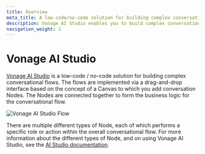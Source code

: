 ```yaml
---
title: Overview
meta_title: A low-code/no-code solution for building complex conversational flows.
description: Vonage AI Studio enables you to build complex conversational flows via a drag-and-drop interface.
navigation_weight: 1
---
```


# Vonage AI Studio

[Vonage AI Studio](https://studio.docs.ai.vonage.com/) is a low-code / no-code solution for building complex conversational flows. The flows are implemented via a drag-and-drop interface based on the concept of a Canvas to which you add conversation Nodes. The Nodes are connected together to form the business logic for the conversational flow.

![Vonage AI Studio Flow](/images/ai-studio-docs-overview-screenshot.png)

There are multiple different types of Node, each of which performs a specific role or action within the overall conversational flow.
For more information about the different types of Node, and on using Vonage AI Studio, see the [AI Studio documentation](https://studio.docs.ai.vonage.com/).
